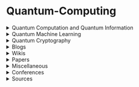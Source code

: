 <h1>Quantum-Computing</h1>

<details><summary>Quantum Computation and Quantum Information</summary>
<ul style="list-style-type:none">
    <li><details><summary>Courses</summary>
    <ul style="list-style-type:none">
        <li><details><summary>Beginners</summary>
        </details></li>
        <li><details><summary>Intermediate</summary>
        </details></li>
        <li><details><summary>Advanced</summary>
        </details></li>
    </details></li>
    <li><details><summary>Lecture notes</summary>
    <ul style="list-style-type:circle">
        <li><a href="https://cs.uwaterloo.ca/~watrous/TQI/">The Theory of Quantum Information</a> by <i>J. Watrous</i>.</li>
        <li><a href="http://www.theory.caltech.edu/~preskill/ph219/index.html">Quantum Computation</a> by <i>J. Preskill</i>.</li>
        <li><a href="https://homepages.cwi.nl/~rdewolf/qc11.html">Quantum Computing</a> by <i>R. de Wolf</i>.</li>
    </ul>
    </details></li>
    <li><details><summary>Textbook(s)</summary>
    <ul>
        <li> <a href="https://dl.acm.org/citation.cfm?id=1972505">Quantum Computation and Quantum Information: 10th Anniversary Edition</a> by <i>M. Nielsen</i> and <i>I. Chuang</i>. - [<a href="http://csis.pace.edu/ctappert/cs837-18spring/QC-textbook.pdf"> PDF </a>] </li>
    </ul>
    </details></li>
</ul>
</details>

<details><summary>Quantum Machine Learning</summary>
<ul>    
    <details><summary>Courses</summary>
    <ul>
    </ul></details>
    <details><summary>Lecture notes</summary>
    <ul>
    </ul></details>
    <details><summary>Textbook(s)</summary>
    <ul>
    </ul></details>
</ul>
</details>

<details><summary>Quantum Cryptography</summary>
<ul>    
    <details><summary>Courses</summary>
    <ul>
    </ul></details>
    <details><summary>Lecture notes</summary>
    <ul>
    </ul></details>
    <details><summary>Textbook(s)</summary>
    <ul>
    </ul></details>
</ul>
</details>

<details><summary>Blogs</summary>
<ul>
</ul>
</details>

<details><summary>Wikis</summary>
<ul>
</ul>
</details>

<details><summary>Papers</summary>
<ul>
</ul>
</details>

<details><summary>Miscellaneous</summary>
<ul>
</ul></details>

<details><summary>Conferences</summary>
<ul>
</ul></details>

<details><summary>Sources</summary>
<ul>
    <li><a href="https://www.cs.umd.edu/class/spring2018/cmsc457/reference.html"> References</a> of <a href="https://www.cs.umd.edu/class/spring2018/cmsc457">CMSC/PHYS 457</a> by <a href="https://www.cs.umd.edu/~xwu">Xiaodi Wu</a>.</li>
</ul></details>
